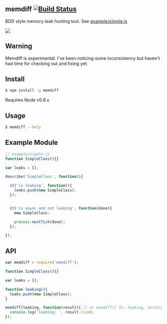 ## memdiff [![Build Status](https://travis-ci.org/azer/memdiff.png)](https://travis-ci.org/azer/memdiff)

BDD style memory leak hunting tool. See [example/simple.js](#example)

![](http://i.cloudup.com/WQHTKzYR5T.png)

## Warning

Memdiff is experimental. I've been noticing some inconsistency but haven't had time for checking out and fixing yet.

## Install

```bash
$ npm install -g memdiff
```

Requires Node v0.8.x

## Usage

```bash
$ memdiff --help
```

<a name="example"></a>
## Example Module

```js
// example/simple.js
function SimpleClass(){}

var leaks = [];

describe('SimpleClass', function(){

  it('is leaking', function(){
    leaks.push(new SimpleClass);
  });


  it('is async and not leaking', function(done){
    new SimpleClass;

    process.nextTick(done);
  });

});
```

<a name="api"></a>
## API

```js
var memdiff = require('memdiff');

function SimpleClass(){}

var leaks = [];

function leaking(){
  leaks.push(new SimpleClass);
}

memdiff(leaking, function(result){ // or memdiff({ fn: leaking, duration: 15, times: 9999, interval: 1 ....
  console.log('leaking: ', result.size);
});
```
